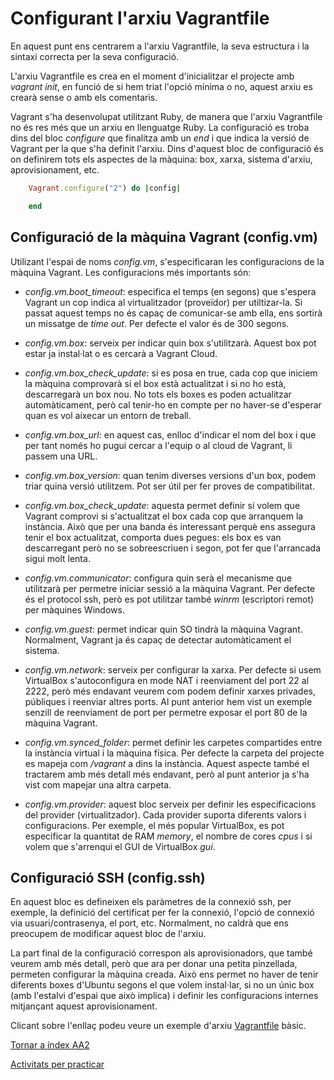 # Configurant l'arxiu Vagrantfile

En aquest punt ens centrarem a l'arxiu Vagrantfile, la seva estructura i  la sintaxi correcta per la seva configuració.

L'arxiu Vagrantfile es crea en el moment d'inicialitzar el projecte amb *vagrant init*, en funció de si hem triat l'opció mínima o no, aquest arxiu es crearà sense o amb els comentaris.

Vagrant s'ha desenvolupat utilitzant Ruby, de manera que l'arxiu Vagrantfile no és res més que un arxiu en llenguatge Ruby. La configuració es troba dins del bloc *configure* que finalitza amb un *end* i que indica la versió de Vagrant per la que s'ha definit l'arxiu. Dins d'aquest bloc de configuració és on definirem tots els aspectes de la màquina: box, xarxa, sistema d'arxiu, aprovisionament, etc.

```ruby
    Vagrant.configure("2") do |config|

    end
```

## Configuració de la màquina Vagrant (config.vm)

Utilizant l'espai de noms *config.vm*, s'especificaran les configuracions de la màquina Vagrant. Les configuracions més importants són:

* *config.vm.boot_timeout*: especifica el temps (en segons) que s'espera Vagrant un cop indica al virtualitzador (proveïdor) per utiltizar-la. Si passat aquest temps no és capaç de comunicar-se amb ella, ens sortirà un missatge de *time out*. Per defecte el valor és de 300 segons.

* *config.vm.box*: serveix per indicar quin box s'utilitzarà. Aquest box pot estar ja instal·lat o es cercarà a Vagrant Cloud.

* *config.vm.box_check_update*: si es posa en true, cada cop que iniciem la màquina comprovarà si el box està actualitzat i si no ho està, descarregarà un box nou. No tots els boxes es poden actualitzar automàticament, però cal tenir-ho en compte per no haver-se d'esperar quan es vol aixecar un entorn de treball.

* *config.vm.box_url*: en aquest cas, enlloc d'indicar el nom del box i que per tant només ho pugui cercar a l'equip o al cloud de Vagrant, li passem una URL.

* *config.vm.box_version*: quan tenim diverses versions d'un box, podem triar quina versió utilitzem. Pot ser útil per fer proves de compatibilitat.

* *config.vm.box_check_update*: aquesta permet definir si volem que Vagrant comprovi si s'actualitzat el box cada cop que arranquem la instància. Això que per una banda és interessant perquè ens assegura tenir el box actualitzat, comporta dues pegues: els box es van descarregant però no se sobreescriuen i segon, pot fer que l'arrancada sigui molt lenta.

* *config.vm.communicator*: configura quin serà el mecanisme que utilitzarà per permetre iniciar sessió a la màquina Vagrant. Per defecte és el protocol ssh, però es pot utilitzar també *winrm* (escriptori remot) per màquines Windows.

* *config.vm.guest*: permet indicar quin SO tindrà la màquina Vagrant. Normalment, Vagrant ja és capaç de detectar automàticament el sistema.

* *config.vm.network*: serveix per configurar la xarxa. Per defecte si usem VirtualBox s'autoconfigura en mode NAT i reenviament del port 22 al 2222, però més endavant veurem com podem definir xarxes privades, públiques i reenviar altres ports. Al punt anterior hem vist un exemple senzill de reenviament de port per permetre exposar el port 80 de la màquina Vagrant.

* *config.vm.synced_folder*: permet definir les carpetes compartides entre la instància virtual i la màquina física. Per defecte la carpeta del projecte es mapeja com */vagrant* a dins la instància. Aquest aspecte també el tractarem amb més detall més endavant, però al punt anterior ja s'ha vist com mapejar una altra carpeta.

* *config.vm.provider*: aquest bloc serveix per definir les especificacions del provider (virtualitzador). Cada provider suporta diferents valors i configuracions. Per exemple, el més popular VirtualBox, es pot especificar la quantitat de RAM *memory*, el nombre de cores *cpus* i si volem que s'arrenqui el GUI de VirtualBox *gui*.

## Configuració SSH (config.ssh)

En aquest bloc es defineixen els paràmetres de la connexió ssh, per exemple, la definició del certificat per fer la connexió, l'opció de connexió via usuari/contrasenya, el port, etc. Normalment, no caldrà que ens preocupem de modificar aquest bloc de l'arxiu.

La part final de la configuració correspon als aprovisionadors, que també veurem amb més detall, però que ara per donar una petita pinzellada, permeten configurar la màquina creada. Això ens permet no haver de tenir diferents boxes d'Ubuntu segons el que volem instal·lar, si no un únic box (amb l'estalvi d'espai que això implica) i definir les configuracions internes mitjançant aquest aprovisionament.

Clicant sobre l'enllaç podeu veure un exemple d'arxiu [Vagrantfile](Vagrantfile) bàsic.

[Tornar a índex AA2](../README.md)

[Activitats per practicar](../X)